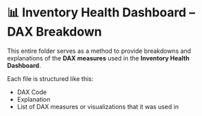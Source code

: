 # 📊 Inventory Health Dashboard – DAX Breakdown

This entire folder serves as a method to provide breakdowns and explanations of the **DAX measures** used in the **Inventory Health Dashboard**.

Each file is structured like this:
- DAX Code
- Explanation
- List of DAX measures or visualizations that it was used in
